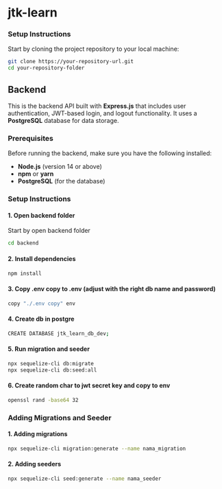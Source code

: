 # jtk-learn
### Setup Instructions
Start by cloning the project repository to your local machine:
```bash
git clone https://your-repository-url.git
cd your-repository-folder
```

## Backend
This is the backend API built with **Express.js** that includes user authentication, JWT-based login, and logout functionality. It uses a **PostgreSQL** database for data storage.
### Prerequisites
Before running the backend, make sure you have the following installed:
- **Node.js** (version 14 or above)
- **npm** or **yarn**
- **PostgreSQL** (for the database)
### Setup Instructions
#### 1. Open backend folder
Start by open backend folder
```bash
cd backend
```
#### 2. Install dependencies
```bash
npm install
```
#### 3. Copy .env copy to .env (adjust with the right db name and password)
```bash
copy "./.env copy" env
```
#### 4. Create db in postgre
```bash
CREATE DATABASE jtk_learn_db_dev;
```
#### 5. Run migration and seeder
```bash
npx sequelize-cli db:migrate
npx sequelize-cli db:seed:all
```
#### 6. Create random char to jwt secret key and copy to env
```bash
openssl rand -base64 32
```
### Adding Migrations and Seeder
#### 1. Adding migrations
```bash
npx sequelize-cli migration:generate --name nama_migration
```
#### 2. Adding seeders
```bash
npx sequelize-cli seed:generate --name nama_seeder
```

